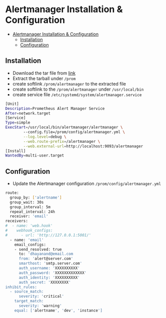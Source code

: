 
# Alertmanager Installation & Configuration

- [Alertmanager Installation & Configuration](#alertmanager-installation--configuration)
  - [Installation](#installation)
  - [Configuration](#configuration)

## Installation

- Download the tar file from [link](https://prometheus.io/download/#alertmanager)
- Extract the tarball under `/prom`
- create softlink `/prom/alertmanager` to the extracted file
- create softlink to the  `/prom/alertmanager`  under `/usr/local/bin`
- create service file `/etc/systemd/system/alertmanager.service`

```bash
[Unit]
Description=Prometheus Alert Manager Service
After=network.target
[Service]
Type=simple
ExecStart=/usr/local/bin/alertmanager/alertmanager \
        --config.file=/prom/config/alertmanager.yml \
        --log.level=debug \
        --web.route-prefix=/alertmanager \
        --web.external-url=http://localhost:9093/alertmanager
[Install]
WantedBy=multi-user.target
```

## Configuration

- Update the Alertmanager configuration `/prom/config/alertmanager.yml`

```bash
route:
  group_by: ['alertname']
  group_wait: 30s
  group_interval: 5m
  repeat_interval: 24h
  receiver: 'email'
receivers:
#  - name: 'web.hook'
#    webhook_configs:
#      - url: 'http://127.0.0.1:5001/'
  - name: 'email'
    email_configs:
    - send_resolved: true
      to: 'dhayanand@email.com
      from: 'alert@server.com'
      smarthost: 'smtp.server.com'
      auth_username: 'XXXXXXXXXX'
      auth_password: 'XXXXXXXXXXXXX'
      auth_identity: 'XXXXXXXXXX'
      auth_secret: 'XXXXXXXX'
inhibit_rules:
  - source_match:
      severity: 'critical'
    target_match:
      severity: 'warning'
    equal: ['alertname', 'dev', 'instance']
```

